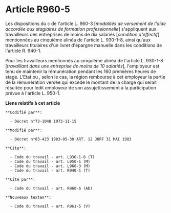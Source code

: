 # Article R960-5

Les dispositions du c de l'article L. 960-3 [*modalités de versement de l'aide accordée aux stagiaires de formation
professionnelle*] s'appliquent aux travailleurs des entreprises de moins de dix salariés [*condition d'effectif*] mentionnées
au cinquième alinéa de l'article L. 930-1-8, ainsi qu'aux travailleurs titulaires d'un livret d'épargne manuelle dans les
conditions de l'article R. 940-1. 

Pour les travailleurs mentionnés au cinquième alinéa de l'article L. 930-1-8 [*travaillant dans une entreprise de moins de 10
salariés*], l'employeur est tenu de maintenir la rémunération pendant les 160 premières heures de stage. L'Etat ou , selon le
cas, la région rembourse à cet employeur la partie de la rémunération versée qui excède le montant de la charge qui serait
résultée pour ledit employeur de son assujettissement à la participation prévue à l'article L. 950-1.

**Liens relatifs à cet article**

	**Codifié par**:

	  - Décret n°73-1048 1973-11-15

	**Modifié par**:

	  - Décret n°83-423 1983-05-30 ART. 12 JORF 31 MAI 1983

	**Cite**:

	  - Code du travail - art. L930-1-8 (T)
	  - Code du travail - art. L950-1 (M)
	  - Code du travail - art. L960-3 (M)
	  - Code du travail - art. R940-1 (T)

	**Cité par**:

	  - Code du travail - art. R960-6 (Ab)

	**Nouveaux textes**:

	  - Code du travail - art. R961-5 (V)
